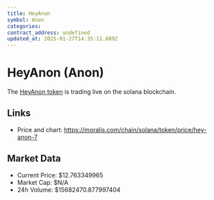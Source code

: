 ```yaml
---
title: HeyAnon
symbol: Anon
categories: 
contract_address: undefined
updated_at: 2025-01-27T14:35:11.889Z
---
```


# HeyAnon (Anon)
The [HeyAnon token](https://moralis.com/chain/solana/token/price/hey-anon-7) is trading live on the solana blockchain.

## Links
- Price and chart: https://moralis.com/chain/solana/token/price/hey-anon-7

## Market Data
- Current Price: $12.763349965
- Market Cap: $N/A
- 24h Volume: $15682470.877997404
